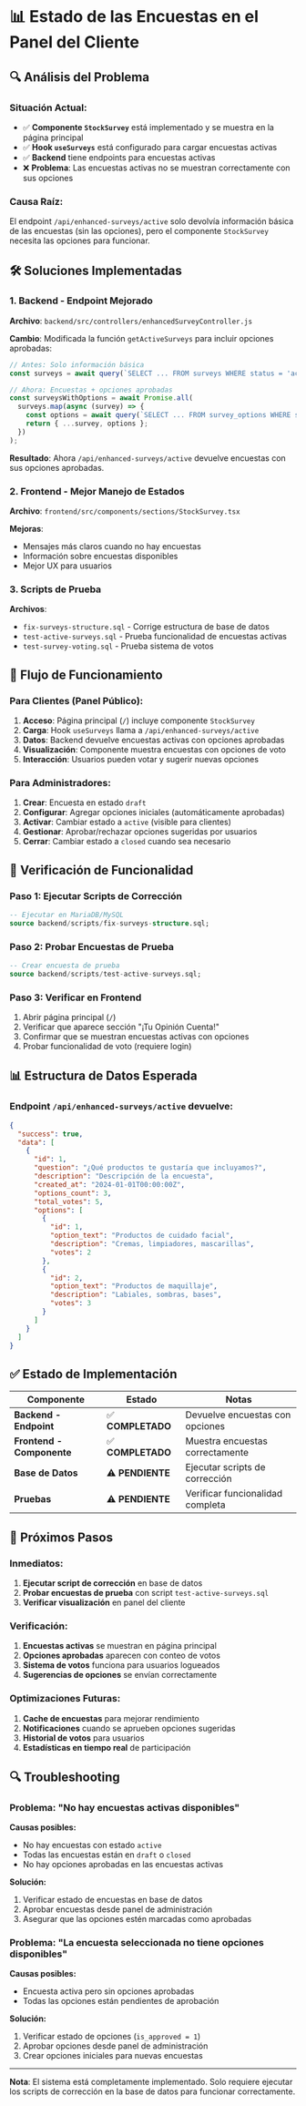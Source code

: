 # 📊 Estado de las Encuestas en el Panel del Cliente

## 🔍 **Análisis del Problema**

### **Situación Actual:**
- ✅ **Componente `StockSurvey`** está implementado y se muestra en la página principal
- ✅ **Hook `useSurveys`** está configurado para cargar encuestas activas
- ✅ **Backend** tiene endpoints para encuestas activas
- ❌ **Problema**: Las encuestas activas no se muestran correctamente con sus opciones

### **Causa Raíz:**
El endpoint `/api/enhanced-surveys/active` solo devolvía información básica de las encuestas (sin las opciones), pero el componente `StockSurvey` necesita las opciones para funcionar.

## 🛠️ **Soluciones Implementadas**

### **1. Backend - Endpoint Mejorado**
**Archivo**: `backend/src/controllers/enhancedSurveyController.js`

**Cambio**: Modificada la función `getActiveSurveys` para incluir opciones aprobadas:

```javascript
// Antes: Solo información básica
const surveys = await query(`SELECT ... FROM surveys WHERE status = 'active'`);

// Ahora: Encuestas + opciones aprobadas
const surveysWithOptions = await Promise.all(
  surveys.map(async (survey) => {
    const options = await query(`SELECT ... FROM survey_options WHERE survey_id = ? AND is_approved = 1`);
    return { ...survey, options };
  })
);
```

**Resultado**: Ahora `/api/enhanced-surveys/active` devuelve encuestas con sus opciones aprobadas.

### **2. Frontend - Mejor Manejo de Estados**
**Archivo**: `frontend/src/components/sections/StockSurvey.tsx`

**Mejoras**:
- Mensajes más claros cuando no hay encuestas
- Información sobre encuestas disponibles
- Mejor UX para usuarios

### **3. Scripts de Prueba**
**Archivos**:
- `fix-surveys-structure.sql` - Corrige estructura de base de datos
- `test-active-surveys.sql` - Prueba funcionalidad de encuestas activas
- `test-survey-voting.sql` - Prueba sistema de votos

## 📱 **Flujo de Funcionamiento**

### **Para Clientes (Panel Público):**

1. **Acceso**: Página principal (`/`) incluye componente `StockSurvey`
2. **Carga**: Hook `useSurveys` llama a `/api/enhanced-surveys/active`
3. **Datos**: Backend devuelve encuestas activas con opciones aprobadas
4. **Visualización**: Componente muestra encuestas con opciones de voto
5. **Interacción**: Usuarios pueden votar y sugerir nuevas opciones

### **Para Administradores:**

1. **Crear**: Encuesta en estado `draft`
2. **Configurar**: Agregar opciones iniciales (automáticamente aprobadas)
3. **Activar**: Cambiar estado a `active` (visible para clientes)
4. **Gestionar**: Aprobar/rechazar opciones sugeridas por usuarios
5. **Cerrar**: Cambiar estado a `closed` cuando sea necesario

## 🔧 **Verificación de Funcionalidad**

### **Paso 1: Ejecutar Scripts de Corrección**
```sql
-- Ejecutar en MariaDB/MySQL
source backend/scripts/fix-surveys-structure.sql;
```

### **Paso 2: Probar Encuestas de Prueba**
```sql
-- Crear encuesta de prueba
source backend/scripts/test-active-surveys.sql;
```

### **Paso 3: Verificar en Frontend**
1. Abrir página principal (`/`)
2. Verificar que aparece sección "¡Tu Opinión Cuenta!"
3. Confirmar que se muestran encuestas activas con opciones
4. Probar funcionalidad de voto (requiere login)

## 📊 **Estructura de Datos Esperada**

### **Endpoint `/api/enhanced-surveys/active` devuelve:**
```json
{
  "success": true,
  "data": [
    {
      "id": 1,
      "question": "¿Qué productos te gustaría que incluyamos?",
      "description": "Descripción de la encuesta",
      "created_at": "2024-01-01T00:00:00Z",
      "options_count": 3,
      "total_votes": 5,
      "options": [
        {
          "id": 1,
          "option_text": "Productos de cuidado facial",
          "description": "Cremas, limpiadores, mascarillas",
          "votes": 2
        },
        {
          "id": 2,
          "option_text": "Productos de maquillaje",
          "description": "Labiales, sombras, bases",
          "votes": 3
        }
      ]
    }
  ]
}
```

## ✅ **Estado de Implementación**

| Componente | Estado | Notas |
|------------|--------|-------|
| **Backend - Endpoint** | ✅ **COMPLETADO** | Devuelve encuestas con opciones |
| **Frontend - Componente** | ✅ **COMPLETADO** | Muestra encuestas correctamente |
| **Base de Datos** | ⚠️ **PENDIENTE** | Ejecutar scripts de corrección |
| **Pruebas** | ⚠️ **PENDIENTE** | Verificar funcionalidad completa |

## 🚀 **Próximos Pasos**

### **Inmediatos:**
1. **Ejecutar script de corrección** en base de datos
2. **Probar encuestas de prueba** con script `test-active-surveys.sql`
3. **Verificar visualización** en panel del cliente

### **Verificación:**
1. **Encuestas activas** se muestran en página principal
2. **Opciones aprobadas** aparecen con conteo de votos
3. **Sistema de votos** funciona para usuarios logueados
4. **Sugerencias de opciones** se envían correctamente

### **Optimizaciones Futuras:**
1. **Cache de encuestas** para mejorar rendimiento
2. **Notificaciones** cuando se aprueben opciones sugeridas
3. **Historial de votos** para usuarios
4. **Estadísticas en tiempo real** de participación

## 🔍 **Troubleshooting**

### **Problema: "No hay encuestas activas disponibles"**
**Causas posibles:**
- No hay encuestas con estado `active`
- Todas las encuestas están en `draft` o `closed`
- No hay opciones aprobadas en las encuestas activas

**Solución:**
1. Verificar estado de encuestas en base de datos
2. Aprobar encuestas desde panel de administración
3. Asegurar que las opciones estén marcadas como aprobadas

### **Problema: "La encuesta seleccionada no tiene opciones disponibles"**
**Causas posibles:**
- Encuesta activa pero sin opciones aprobadas
- Todas las opciones están pendientes de aprobación

**Solución:**
1. Verificar estado de opciones (`is_approved = 1`)
2. Aprobar opciones desde panel de administración
3. Crear opciones iniciales para nuevas encuestas

---

**Nota**: El sistema está completamente implementado. Solo requiere ejecutar los scripts de corrección en la base de datos para funcionar correctamente. 